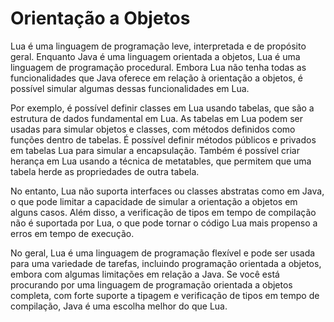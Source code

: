 # Orientação a Objetos
Lua é uma linguagem de programação leve, interpretada e de propósito geral. Enquanto Java é uma linguagem orientada a objetos, Lua é uma linguagem de programação procedural. Embora Lua não tenha todas as funcionalidades que Java oferece em relação à orientação a objetos, é possível simular algumas dessas funcionalidades em Lua.

Por exemplo, é possível definir classes em Lua usando tabelas, que são a estrutura de dados fundamental em Lua. As tabelas em Lua podem ser usadas para simular objetos e classes, com métodos definidos como funções dentro de tabelas. É possível definir métodos públicos e privados em tabelas Lua para simular a encapsulação. Também é possível criar herança em Lua usando a técnica de metatables, que permitem que uma tabela herde as propriedades de outra tabela.

No entanto, Lua não suporta interfaces ou classes abstratas como em Java, o que pode limitar a capacidade de simular a orientação a objetos em alguns casos. Além disso, a verificação de tipos em tempo de compilação não é suportada por Lua, o que pode tornar o código Lua mais propenso a erros em tempo de execução.

No geral, Lua é uma linguagem de programação flexível e pode ser usada para uma variedade de tarefas, incluindo programação orientada a objetos, embora com algumas limitações em relação a Java. Se você está procurando por uma linguagem de programação orientada a objetos completa, com forte suporte a tipagem e verificação de tipos em tempo de compilação, Java é uma escolha melhor do que Lua.
